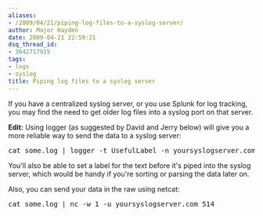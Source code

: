 ```yaml
---
aliases:
- /2009/04/21/piping-log-files-to-a-syslog-server/
author: Major Hayden
date: 2009-04-21 22:59:21
dsq_thread_id:
- 3642717915
tags:
- logs
- syslog
title: Piping log files to a syslog server
---
```


If you have a centralized syslog server, or you use Splunk for log tracking, you may find the need to get older log files into a syslog port on that server.

**Edit:** Using logger (as suggested by David and Jerry below) will give you a more reliable way to send the data to a syslog server:

<pre lang="html">cat some.log | logger -t UsefulLabel -n yoursyslogserver.com -p 514</pre>

You'll also be able to set a label for the text before it's piped into the syslog server, which would be handy if you're sorting or parsing the data later on.

Also, you can send your data in the raw using netcat:

<pre lang="html">cat some.log | nc -w 1 -u yoursyslogserver.com 514</pre>